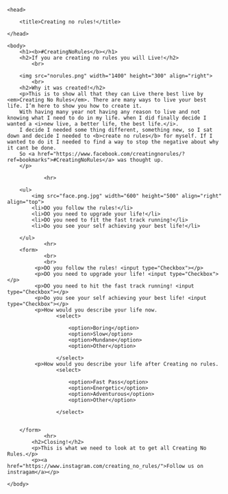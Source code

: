 <html>

	<head>
	
		<title>Creating no rules!</title>

	</head>
	
	<body>
		<h1><b>#CreatingNoRules</b></h1>
		<h2>If you are creating no rules you will Live!</h2>
			<br>
				
		<img src="norules.png" width="1400" height="300" align="right">
			<br>
		<h2>Why it was created!</h2>		
		<p>This is to show all that they can Live there best live by <em>Creating No Rules</em>. There are many ways to live your best life. I’m here to show you how to create it.
		With having many year not having any reason to live and not knowing what I need to do in my life. when I did finally decide I wanted a <i>new live, a better life, the best life.</i>. 
		I decide I needed some thing different, something new, so I sat down and decide I needed to <b>create no rules</b> for myself. If I wanted to do it I needed to find a way to stop the negative about why it cant be done.
		So <a href="https://www.facebook.com/creatingnorules/?ref=bookmarks">#CreatingNoRules</a> was thought up.
		</p>
		
				<hr>	
	
		<ul>
			<img src="face.png.jpg" width="600" height="500" align="right" align="top">
			<li>DO you follow the rules!</li>
			<li>DO you need to upgrade your life!</li>
			<li>DO you need to fit the fast track running!</li>
			<li>Do you see your self achieving your best life!</li>
				
		</ul>
				<hr>
		<form>
				<br>
				<br>
			 <p>DO you follow the rules! <input type="Checkbox"></p>
			 <p>DO you need to upgrade your life! <input type="Checkbox"></p>
			 <p>DO you need to hit the fast track running! <input type="Checkbox"></p>
			 <p>Do you see your self achieving your best life! <input type="Checkbox"></p>
			 <p>How would you describe your life now.
					<select>
					
						<option>Boring</option>
						<option>Slow</option>
						<option>Mundane</option>
						<option>Other</option>
					
					</select>
			 <p>How would you describe your life after Creating no rules.
					<select>
					
						<option>Fast Pass</option>
						<option>Energetic</option>
						<option>Adventurous</option>
						<option>Other</option>
					
					</select>
			 	
	
		</form>
				<hr>
			<h2>Closing!</h2>
			<p>This is what we need to look at to get all Creating No Rules.</p>
			<p><a href="https://www.instagram.com/creating_no_rules/">Follow us on instragam</a></p>
	
	</body>


</html>
